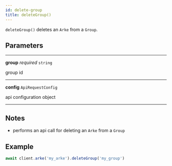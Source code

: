 ```yaml
---
id: delete-group
title: deleteGroup()
---
```


`deleteGroup()` deletes an `Arke` from a `Group`.


## Parameters

---
**group** *required* `string`

group id

---
**config** `ApiRequestConfig`

api configuration object

---


## Notes

* performs an api call for deleting an `Arke` from a `Group`

## Example

```js
await client.arke('my_arke').deleteGroup('my_group')
```

